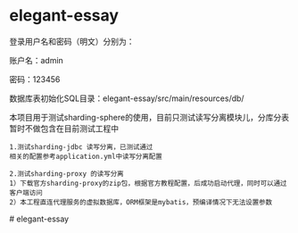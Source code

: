 # elegant-essay
登录用户名和密码（明文）分别为：

账户名：admin

密码：123456

数据库表初始化SQL目录：elegant-essay/src/main/resources/db/

本项目用于测试sharding-sphere的使用，目前只测试读写分离模块儿，分库分表暂时不做包含在目前测试工程中
```
1.测试sharding-jdbc 读写分离，已测试通过
相关的配置参考application.yml中读写分离配置

2.测试sharding-proxy 的读写分离
1）下载官方sharding-proxy的zip包，根据官方教程配置，后成功启动代理，同时可以通过客户端访问
2）本工程直连代理服务的虚拟数据库，ORM框架是mybatis，预编译情况下无法设置参数
```
#   e l e g a n t - e s s a y 
 
 